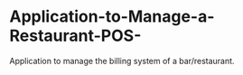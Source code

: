 # Application-to-Manage-a-Restaurant-POS-
Application to manage the billing system of a bar/restaurant.

